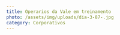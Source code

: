 ```yaml
---
title: Operarios da Vale em treinamento
photo: /assets/img/uploads/dia-3-87-.jpg
category: Corporativos
---
```

